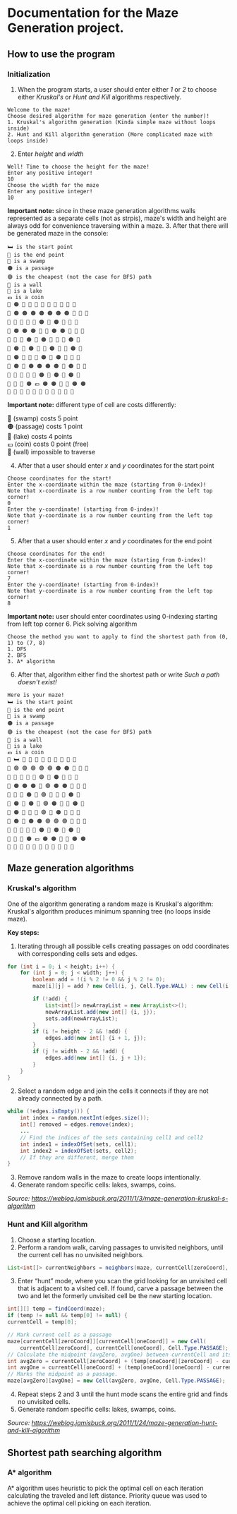 # Documentation for the Maze Generation project.
## How to use the program
### Initialization
1. When the program starts, a user should enter either *1* or *2* to choose either *Kruskal's* or *Hunt and Kill* algorithms respectively.
```
Welcome to the maze!
Choose desired algorithm for maze generation (enter the number)!
1. Kruskal's algorithm generation (Kinda simple maze without loops inside)
2. Hunt and Kill algorithm generation (More complicated maze with loops inside)
```
2. Enter *height* and *width*
```
Well! Time to choose the height for the maze!
Enter any positive integer!
10
Choose the width for the maze
Enter any positive integer!
10
```
**Important note:** since in these maze generation algorithms walls represented as a separate cells (not as strpis), maze's width and height are always odd for convenience traversing within a maze.
3. After that there will be generated maze in the console:
```
🛏 is the start point
📍 is the end point
🐸 is a swamp
🟠 is a passage
🟣 is the cheapest (not the case for BFS) path
🧱 is a wall
🌊 is a lake
💷 is a coin
🧱 🟠 🧱 🧱 🧱 🧱 🧱 🧱 🧱 🧱 🧱 
🧱 🟠 🟠 🟠 🟠 🟠 🟠 🟠 🐸 🐸 🧱 
🧱 🧱 🧱 🧱 🧱 🟠 🧱 🟠 🧱 🧱 🧱 
🧱 🟠 🟠 🟠 🐸 🌊 🟠 🟠 🌊 🐸 🧱 
🧱 🌊 🧱 🟠 🧱 🟠 🧱 🐸 🧱 🟠 🧱 
🧱 🟠 🐸 🟠 🧱 🌊 🟠 🐸 🐸 🟠 🧱 
🧱 🟠 🧱 🧱 🧱 🟠 🧱 🟠 🧱 🐸 🧱 
🧱 🟠 🐸 🟠 🟠 🟠 🟠 🌊 🟠 🌊 🧱 
🧱 🐸 🧱 🐸 🧱 🟠 🧱 🟠 🧱 🟠 🧱 
🧱 🐸 🌊 🟠 💷 🟠 🟠 🐸 🐸 🟠 🟠 
🧱 🧱 🧱 🧱 🧱 🧱 🧱 🧱 🧱 🧱 🧱 
```
**Important note:** different type of cell are costs differently:

🐸 (swamp) costs 5 point \
🟠 (passage) costs 1 point\
🌊 (lake) costs 4 points \
💷 (coin) costs 0 point (free) \
🧱 (wall) impossible to traverse

4. After that a user should enter *x* and *y* coordinates for the start point
```
Choose coordinates for the start!
Enter the x-coordinate within the maze (starting from 0-index)!
Note that x-coordinate is a row number counting from the left top corner!
0
Enter the y-coordinate! (starting from 0-index)!
Note that y-coordinate is a row number counting from the left top corner!
1
```
5. After that a user should enter *x* and *y* coordinates for the end point
```
Choose coordinates for the end!
Enter the x-coordinate within the maze (starting from 0-index)!
Note that x-coordinate is a row number counting from the left top corner!
7
Enter the y-coordinate! (starting from 0-index)!
Note that y-coordinate is a row number counting from the left top corner!
8
```
**Important note:** user should enter coordinates using 0-indexing starting from left top corner
6. Pick solving algorithm
```
Choose the method you want to apply to find the shortest path from (0, 1) to (7, 8) 
1. DFS
2. BFS
3. A* algorithm
```
6. After that, algorithm either find the shortest path or write *Such a path doesn't exist!*
```
Here is your maze!
🛏 is the start point
📍 is the end point
🐸 is a swamp
🟠 is a passage
🟣 is the cheapest (not the case for BFS) path
🧱 is a wall
🌊 is a lake
💷 is a coin
🧱 🛏 🧱 🧱 🧱 🧱 🧱 🧱 🧱 🧱 🧱 
🧱 🟣 🟣 🟣 🟣 🟣 🟠 🟠 🐸 🐸 🧱 
🧱 🧱 🧱 🧱 🧱 🟣 🧱 🟠 🧱 🧱 🧱 
🧱 🟠 🟠 🟠 🐸 🟣 🟠 🟠 🌊 🐸 🧱 
🧱 🌊 🧱 🟠 🧱 🟣 🧱 🐸 🧱 🟠 🧱 
🧱 🟠 🐸 🟠 🧱 🟣 🟠 🐸 🐸 🟠 🧱 
🧱 🟠 🧱 🧱 🧱 🟣 🧱 🟠 🧱 🐸 🧱 
🧱 🟠 🐸 🟠 🟠 🟣 🟣 🟣 📍 🌊 🧱 
🧱 🐸 🧱 🐸 🧱 🟠 🧱 🟠 🧱 🟠 🧱 
🧱 🐸 🌊 🟠 💷 🟠 🟠 🐸 🐸 🟠 🟠 
🧱 🧱 🧱 🧱 🧱 🧱 🧱 🧱 🧱 🧱 🧱 
```


## Maze generation algorithms

### Kruskal's algorithm
One of the algorithm generating a random maze is Kruskal's algorithm:
Kruskal's algorithm produces minimum spanning tree (no loops inside maze).

**Key steps:**
1. Iterating through all possible cells creating passages on odd coordinates with corresponding cells sets and edges.
```java
for (int i = 0; i < height; i++) {
    for (int j = 0; j < width; j++) {
        boolean add = !(i % 2 != 0 && j % 2 != 0);
        maze[i][j] = add ? new Cell(i, j, Cell.Type.WALL) : new Cell(i, j, Cell.Type.PASSAGE);

        if (!add) {
            List<int[]> newArrayList = new ArrayList<>();
            newArrayList.add(new int[] {i, j});
            sets.add(newArrayList);
        }
        if (i != height - 2 && !add) {
            edges.add(new int[] {i + 1, j});
        }
        if (j != width - 2 && !add) {
            edges.add(new int[] {i, j + 1});
        }
    }
}
```
2. Select a random edge and join the cells it connects if they are not already connected by a path.
```java
while (!edges.isEmpty()) {
    int index = random.nextInt(edges.size());
    int[] removed = edges.remove(index);
    ...
    // Find the indices of the sets containing cell1 and cell2
    int index1 = indexOfSet(sets, cell1);
    int index2 = indexOfSet(sets, cell2);
    // If they are different, merge them
}
```
3. Remove random walls in the maze to create loops intentionally. 
4. Generate random specific cells: lakes, swamps, coins.

*Source: https://weblog.jamisbuck.org/2011/1/3/maze-generation-kruskal-s-algorithm*

### Hunt and Kill algorithm
1. Choose a starting location.
2. Perform a random walk, carving passages to unvisited neighbors, until the current cell has no unvisited neighbors.
```java
List<int[]> currentNeighbors = neighbors(maze, currentCell[zeroCoord], currentCell[oneCoord], true);
```
3. Enter “hunt” mode, where you scan the grid looking for an unvisited cell that is adjacent to a visited cell. If found, carve a passage between the two and let the formerly unvisited cell be the new starting location.
```java
int[][] temp = findCoord(maze);
if (temp != null && temp[0] != null) {
currentCell = temp[0];

// Mark current cell as a passage
maze[currentCell[zeroCoord]][currentCell[oneCoord]] = new Cell(
    currentCell[zeroCoord], currentCell[oneCoord], Cell.Type.PASSAGE);
// Calculate the midpoint (avgZero, avgOne) between currentCell and its new neighbor (temp[1]).
int avgZero = currentCell[zeroCoord] + (temp[oneCoord][zeroCoord] - currentCell[zeroCoord]) / 2;
int avgOne = currentCell[oneCoord] + (temp[oneCoord][oneCoord] - currentCell[oneCoord]) / 2;
// Marks the midpoint as a passage.
maze[avgZero][avgOne] = new Cell(avgZero, avgOne, Cell.Type.PASSAGE);
```
4. Repeat steps 2 and 3 until the hunt mode scans the entire grid and finds no unvisited cells.
5. Generate random specific cells: lakes, swamps, coins.


*Source: https://weblog.jamisbuck.org/2011/1/24/maze-generation-hunt-and-kill-algorithm*

## Shortest path searching algorithm
### A* algorithm
A* algorithm uses heuristic to pick the optimal cell on each iteration calculating the traveled and left distance. Priority queue was used to achieve the optimal cell picking on each iteration.
